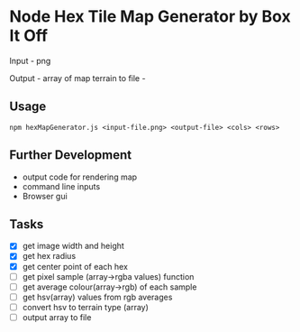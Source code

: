 # Node Hex Tile Map Generator by Box It Off

Input - png

Output - array of map terrain to file -

## Usage
`npm hexMapGenerator.js <input-file.png> <output-file> <cols> <rows>`

## Further Development
- output code for rendering map
- command line inputs
- Browser gui

## Tasks
- [x] get image width and height
- [x] get hex radius
- [x] get center point of each hex
- [ ] get pixel sample (array->rgba values) function
- [ ] get average colour(array->rgb) of each sample
- [ ] get hsv(array) values from rgb averages
- [ ] convert hsv to terrain type (array)
- [ ] output array to file
